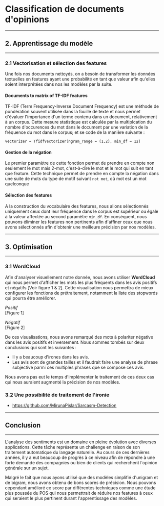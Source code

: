 # Classification de documents d'opinions

---
## 2. Apprentissage du modèle
---

### 2.1 Vectorisation et sélection des features 

Une fois nos documents nettoyés, on a besoin de transformer les données textuelles en features ayant une probabilité en tant que valeur afin qu'elles soient interprétées dans nos les modèles par la suite.

#### Documents to matrix of TF-IDF features 

TF-IDF (Term Frequency-Inverse Document Frequency) est une méthode de pondération souvent utilisée dans la fouille de texte et nous permet d'évaluer l'importance d'un terme contenu dans un document, relativement à un corpus. Cette mesure statistique est calculée par la multiplcation du nombre d'occurences du mot dans le document par une variation de la fréquence du mot dans le corpus; et se code de la manière suivante :

```
vectorizer = TfidfVectorizer(ngram_range = (1,2), min_df = 12)
```

#### Gestion de la négation

Le premier paramètre de cette fonction permet de prendre en compte non seulement le mot mais 2-mot, c'est-à-dire le mot et le mot qui suit en tant que feature. Cette technique permet de prendre en compte la négation dans une suite de mots du type de motif suivant `not mot`, où mot est un mot quelconque

#### Sélection des features

A la construction du vocabulaire des features, nous allons sélectionnés uniquement ceux dont leur fréquence dans le corpus est supérieur ou égale à la valeur affectée au second paramètre `min_df`. En conséquent, nous pouvons éliminer les features non pertinents afin d'affiner ceux que nous avons sélectionnés afin d'obtenir une meilleure précision par nos modèles.

---
## 3. Optimisation 
---

### 3.1 WordCloud

Afin d'analyser visuellement notre donnée, nous avons utiliser **WordCloud** qui nous permet d'afficher les mots les plus fréquents dans les avis positifs et négatifs [Voir figure 1 & 2]. Cette visualisation nous permettra de mieux configurer les fonctions de prétraitement, notamment la liste des stopwords qui pourra être améliorer. 

*Positif*  
[Figure 1]

*Négatif*  
[Figure 2]

De ces visualisations, nous avons remarqué des mots à polariter négative dans les avis positifs et inversement. Nous sommes tombés sur deux conclusions qui sont les suivantes :

- Il y a beaucoup d'irones dans les avis.
- Les avis sont de grandes tailles et il faudrait faire une analyse de phrase subjective parmi ces multiples phrases que se compose ces avis.

Nous avons pas eut le temps d'implémenter le traitement de ces deux cas qui nous auraient augmenté la précision de nos modèles.

### 3.2 Une possibilité de traitement de l'ironie


- https://github.com/MirunaPislar/Sarcasm-Detection

---
## Conclusion
---

L'analyse des sentiments est un domaine en pleine évolution avec diverses applications. Cette tâche représente un challenge en raison de son traitement automatique du langage naturelle. Au cours de ces dernières années, il y a eut beaucoup de progrès à ce niveau afin de répondre à une forte demande des compagnies ou bien de clients qui recherchent l'opinion générale sur un sujet.

Malgré le fait que nous ayons utilisé que des modèles simplifié d'unigram et de bigram, nous avons obtenu de bons scores de précision. Nous pouvons cependant amélioré ce score par différentes techniques comme une étude plus poussée du POS qui nous permettrait de réduire nos features à ceux qui seraient le plus pertinent durant l'apprentissage des modèles.